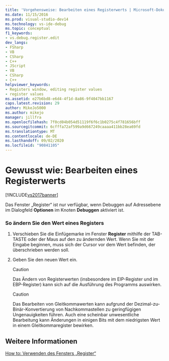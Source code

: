 ```yaml
---
title: 'Vorgehensweise: Bearbeiten eines Registerwerts | Microsoft-Dokumentation'
ms.date: 11/15/2016
ms.prod: visual-studio-dev14
ms.technology: vs-ide-debug
ms.topic: conceptual
f1_keywords:
- vs.debug.register.edit
dev_langs:
- FSharp
- VB
- CSharp
- C++
- JScript
- VB
- CSharp
- C++
helpviewer_keywords:
- Registers window, editing register values
- register values
ms.assetid: e27b6bd8-e6d4-4f1d-8a86-9f4047bb1167
caps.latest.revision: 29
author: MikeJo5000
ms.author: mikejo
manager: jillfra
ms.openlocfilehash: 7f0cd04b054d51119f6f6c1b0275c4f781656bff
ms.sourcegitcommit: 6cfffa72af599a9d667249caaaa411bb28ea69fd
ms.translationtype: MT
ms.contentlocale: de-DE
ms.lasthandoff: 09/02/2020
ms.locfileid: "90841105"
---
```

# <a name="how-to-edit-a-register-value"></a>Gewusst wie: Bearbeiten eines Registerwerts
[!INCLUDE[vs2017banner](../includes/vs2017banner.md)]

Das Fenster „Register“ ist nur verfügbar, wenn Debuggen auf Adressebene im Dialogfeld **Optionen** im Knoten **Debuggen** aktiviert ist.  
  
### <a name="to-change-the-value-of-a-register"></a>So ändern Sie den Wert eines Registers  
  
1. Verschieben Sie die Einfügemarke im Fenster **Register** mithilfe der TAB-TASTE oder der Maus auf den zu ändernden Wert. Wenn Sie mit der Eingabe beginnen, muss sich der Cursor vor dem Wert befinden, der überschrieben werden soll.  
  
2. Geben Sie den neuen Wert ein.  
  
    > [!CAUTION]
    > Das Ändern von Registerwerten (insbesondere im EIP-Register und im EBP-Register) kann sich auf die Ausführung des Programms auswirken.  
  
    > [!CAUTION]
    > Das Bearbeiten von Gleitkommawerten kann aufgrund der Dezimal-zu-Binär-Konvertierung von Nachkommastellen zu geringfügigen Ungenauigkeiten führen. Auch eine scheinbar unwesentliche Bearbeitung kann Änderungen in einigen Bits mit dem niedrigsten Wert in einem Gleitkommaregister bewirken.  
  
## <a name="see-also"></a>Weitere Informationen  
 [How to: Verwenden des Fensters „Register“](../debugger/how-to-use-the-registers-window.md)

